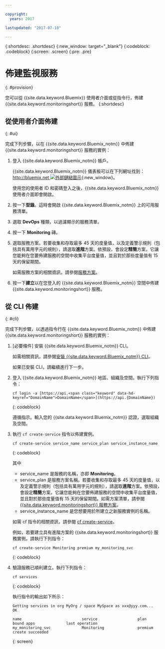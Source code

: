 ```yaml
---

copyright:
  years: 2017

lastupdated: "2017-07-10"

---
```



{:shortdesc: .shortdesc}
{:new_window: target="_blank"}
{:codeblock: .codeblock}
{:screen: .screen}
{:pre: .pre}


# 佈建監視服務
{: #provision}

您可以從 {{site.data.keyword.Bluemix}} 使用者介面或從指令行，佈建 {{site.data.keyword.monitoringshort}} 服務。
{:shortdesc}


## 從使用者介面佈建
{: #ui}

完成下列步驟，以在 {{site.data.keyword.Bluemix_notm}} 中佈建 {{site.data.keyword.monitoringshort}} 服務的實例：

1. 登入 {{site.data.keyword.Bluemix_notm}} 帳戶。

    {{site.data.keyword.Bluemix_notm}} 儀表板可以在下列網址找到：[http://bluemix.net ![外部鏈結圖示](../../../icons/launch-glyph.svg "外部鏈結圖示")](http://bluemix.net "外部鏈結圖示"){:new_window}。
    
	使用您的使用者 ID 和密碼登入之後，{{site.data.keyword.Bluemix_notm}} 使用者介面即會開啟。

2. 按一下**型錄**。這時會開啟 {{site.data.keyword.Bluemix_notm}} 上的可用服務清單。

3. 選取 **DevOps** 種類，以過濾顯示的服務清單。

4. 按一下 **Monitoring** 磚。

5. 選取服務方案。若要收集和存取最多 45 天的度量值，以及定義警示規則（包括具有萬用字元的規則），請選取**進階**方案。依預設，會設定**精簡**方案，它讓您能夠在您要佈建服務的空間中收集平台度量值，並且對於那些度量值有 15 天的保留期間。 

    如需服務方案的相關資訊，請參閱[服務方案](/docs/services/cloud-monitoring/monitoring_ov.html#plans)。
	
6. 按一下**建立**以在您登入的 {{site.data.keyword.Bluemix_notm}} 空間中佈建 {{site.data.keyword.monitoringshort}} 服務。
  
 

## 從 CLI 佈建
{: #cli}

完成下列步驟，以透過指令行在 {{site.data.keyword.Bluemix_notm}} 中佈建 {{site.data.keyword.monitoringshort}} 服務的實例：

1. [必要條件] 安裝 {{site.data.keyword.Bluemix_notm}} CLI。

   如需相關資訊，請參閱[安裝 {{site.data.keyword.Bluemix_notm}} CLI](/docs/services/cloud-monitoring/qa/cli_qa.html#cli_qa)。
   
   如果已安裝 CLI，請繼續進行下一步。
    
2. 登入 {{site.data.keyword.Bluemix_notm}} 地區、組織及空間。執行下列指令：

    ```
    cf login -a [https://api.<span class="keyword" data-hd-keyref="DomainName">DomainName</span>](https://api.{DomainName})
    ```
    {: codeblock}

    遵循指示。輸入您的 {{site.data.keyword.Bluemix_notm}} 認證，選取組織及空間。
	
3. 執行 `cf create-service` 指令以佈建實例。

	```
	cf create-service service_name service_plan service_instance_name
	```
	{: codeblock}
	
	其中
	
	* service_name 是服務的名稱，亦即 **Monitoring**。
	* service_plan 是服務方案名稱。若要收集和存取最多 45 天的度量值，以及定義警示規則（包括具有萬用字元的規則），請選取**進階**方案。依預設，會設定**精簡**方案，它讓您能夠在您要佈建服務的空間中收集平台度量值，並且對於那些度量值有 15 天的保留期間。如需方案清單，請參閱 [{{site.data.keyword.monitoringshort}} 服務方案](/docs/services/cloud-monitoring/monitoring_ov.html#plan)。
	* service_instance_name 是您想要用於所建立之新服務實例的名稱。
	
	如需 cf 指令的相關資訊，請參閱 [cf create-service](/docs/cli/reference/cfcommands/index.html#cf_create-service)。

	例如，若要建立具有進階方案的 {{site.data.keyword.monitoringshort}} 服務實例，請執行下列指令：
	
	```
	cf create-service Monitoring premium my_monitoring_svc
	```
	{: codeblock}
	
4. 驗證服務已順利建立。執行下列指令：

	```	
	cf services
	```
	{: codeblock}
	
	執行指令的輸出如下所示：
	
	```
    Getting services in org MyOrg / space MySpace as xxx@yyy.com...
    OK
    
    name                           service                  plan                   bound apps              last operation
    my_monitoring_svc              Monitoring               premium                                        create succeeded
	```
	{: screen}

	



